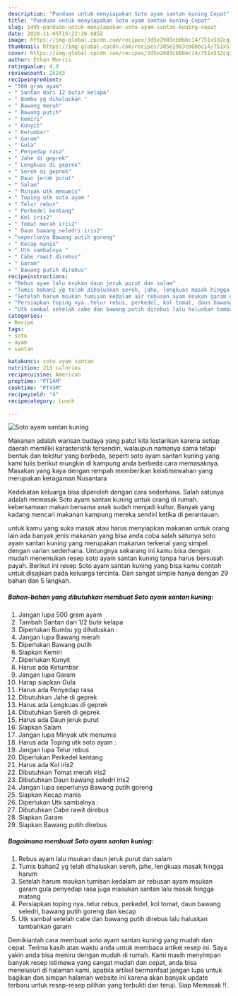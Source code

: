 ```yaml
---
description: "Panduan untuk menyiapakan Soto ayam santan kuning Cepat"
title: "Panduan untuk menyiapakan Soto ayam santan kuning Cepat"
slug: 1495-panduan-untuk-menyiapakan-soto-ayam-santan-kuning-cepat
date: 2020-11-05T15:22:26.985Z
image: https://img-global.cpcdn.com/recipes/3d5e2983cb0bbc14/751x532cq70/soto-ayam-santan-kuning-foto-resep-utama.jpg
thumbnail: https://img-global.cpcdn.com/recipes/3d5e2983cb0bbc14/751x532cq70/soto-ayam-santan-kuning-foto-resep-utama.jpg
cover: https://img-global.cpcdn.com/recipes/3d5e2983cb0bbc14/751x532cq70/soto-ayam-santan-kuning-foto-resep-utama.jpg
author: Ethan Morris
ratingvalue: 4.9
reviewcount: 25243
recipeingredient:
- "500 gram ayam"
- " Santan dari 12 butir kelapa"
- " Bumbu yg dihaluskan "
- " Bawang merah"
- " Bawang putih"
- " Kemiri"
- " Kunyit"
- " Ketumbar"
- " Garam"
- " Gula"
- " Penyedap rasa"
- " Jahe di geprek"
- " Lengkuas di geprek"
- " Sereh di geprek"
- " Daun jeruk purut"
- " Salam"
- " Minyak utk menumis"
- " Toping utk soto ayam "
- " Telur rebus"
- " Perkedel kentang"
- " Kol iris2"
- " Tomat merah iris2"
- " Daun bawang seledri iris2"
- "seperlunya Bawang putih goreng"
- " Kecap manis"
- " Utk sambalnya "
- " Cabe rawit direbus"
- " Garam"
- " Bawang putih direbus"
recipeinstructions:
- "Rebus ayam lalu msukan daun jeruk purut dan salam"
- "Tumis bahan2 yg telah dihaluskan sereh, jahe, lengkuas masak hingga harum"
- "Setelah harum msukan tumisan kedalam air rebusan ayam msukan garam gula penyedap rasa juga masukan santan lalu masak hingga matang"
- "Persiapkan toping nya..telur rebus, perkedel, kol tomat, daun bawang seledri, bawang putih goreng dan kecap"
- "Utk sambal setelah cabe dan bawang putih direbus lalu haluskan tambahkan garam"
categories:
- Recipe
tags:
- soto
- ayam
- santan

katakunci: soto ayam santan 
nutrition: 213 calories
recipecuisine: American
preptime: "PT14M"
cooktime: "PT43M"
recipeyield: "4"
recipecategory: Lunch

---
```



![Soto ayam santan kuning](https://img-global.cpcdn.com/recipes/3d5e2983cb0bbc14/751x532cq70/soto-ayam-santan-kuning-foto-resep-utama.jpg)

Makanan adalah warisan budaya yang patut kita lestarikan karena setiap daerah memiliki karasteristik tersendiri, walaupun namanya sama tetapi bentuk dan tekstur yang berbeda, seperti soto ayam santan kuning yang kami tulis berikut mungkin di kampung anda berbeda cara memasaknya. Masakan yang kaya dengan rempah memberikan keistimewahan yang merupakan keragaman Nusantara



Kedekatan keluarga bisa diperoleh dengan cara sederhana. Salah satunya adalah memasak Soto ayam santan kuning untuk orang di rumah. kebersamaan makan bersama anak sudah menjadi kultur, Banyak yang kadang mencari makanan kampung mereka sendiri ketika di perantauan.

untuk kamu yang suka masak atau harus menyiapkan makanan untuk orang lain ada banyak jenis makanan yang bisa anda coba salah satunya soto ayam santan kuning yang merupakan makanan terkenal yang simpel dengan varian sederhana. Untungnya sekarang ini kamu bisa dengan mudah menemukan resep soto ayam santan kuning tanpa harus bersusah payah.
Berikut ini resep Soto ayam santan kuning yang bisa kamu contoh untuk disajikan pada keluarga tercinta. Dan sangat simple hanya dengan 29 bahan dan 5 langkah.


<!--inarticleads1-->

##### Bahan-bahan yang dibutuhkan membuat Soto ayam santan kuning:

1. Jangan lupa 500 gram ayam
1. Tambah  Santan dari 1/2 butir kelapa
1. Diperlukan  Bumbu yg dihaluskan :
1. Jangan lupa  Bawang merah
1. Diperlukan  Bawang putih
1. Siapkan  Kemiri
1. Diperlukan  Kunyit
1. Harus ada  Ketumbar
1. Jangan lupa  Garam
1. Harap siapkan  Gula
1. Harus ada  Penyedap rasa
1. Dibutuhkan  Jahe di geprek
1. Harus ada  Lengkuas di geprek
1. Dibutuhkan  Sereh di geprek
1. Harus ada  Daun jeruk purut
1. Siapkan  Salam
1. Jangan lupa  Minyak utk menumis
1. Harus ada  Toping utk soto ayam :
1. Jangan lupa  Telur rebus
1. Diperlukan  Perkedel kentang
1. Harus ada  Kol iris2
1. Dibutuhkan  Tomat merah iris2
1. Dibutuhkan  Daun bawang seledri iris2
1. Jangan lupa seperlunya Bawang putih goreng
1. Siapkan  Kecap manis
1. Diperlukan  Utk sambalnya :
1. Dibutuhkan  Cabe rawit direbus
1. Siapkan  Garam
1. Siapkan  Bawang putih direbus




<!--inarticleads2-->

##### Bagaimana membuat  Soto ayam santan kuning:

1. Rebus ayam lalu msukan daun jeruk purut dan salam
1. Tumis bahan2 yg telah dihaluskan sereh, jahe, lengkuas masak hingga harum
1. Setelah harum msukan tumisan kedalam air rebusan ayam msukan garam gula penyedap rasa juga masukan santan lalu masak hingga matang
1. Persiapkan toping nya..telur rebus, perkedel, kol tomat, daun bawang seledri, bawang putih goreng dan kecap
1. Utk sambal setelah cabe dan bawang putih direbus lalu haluskan tambahkan garam




Demikianlah cara membuat soto ayam santan kuning yang mudah dan cepat. Terima kasih atas waktu anda untuk membaca artikel resep ini. Saya yakin anda bisa meniru dengan mudah di rumah. Kami masih menyimpan banyak resep istimewa yang sangat mudah dan cepat, anda bisa menelusuri di halaman kami, apabila artikel bermanfaat jangan lupa untuk bagikan dan simpan halaman website ini karena akan banyak update terbaru untuk resep-resep pilihan yang terbukti dan teruji. Siap Memasak !!. 
